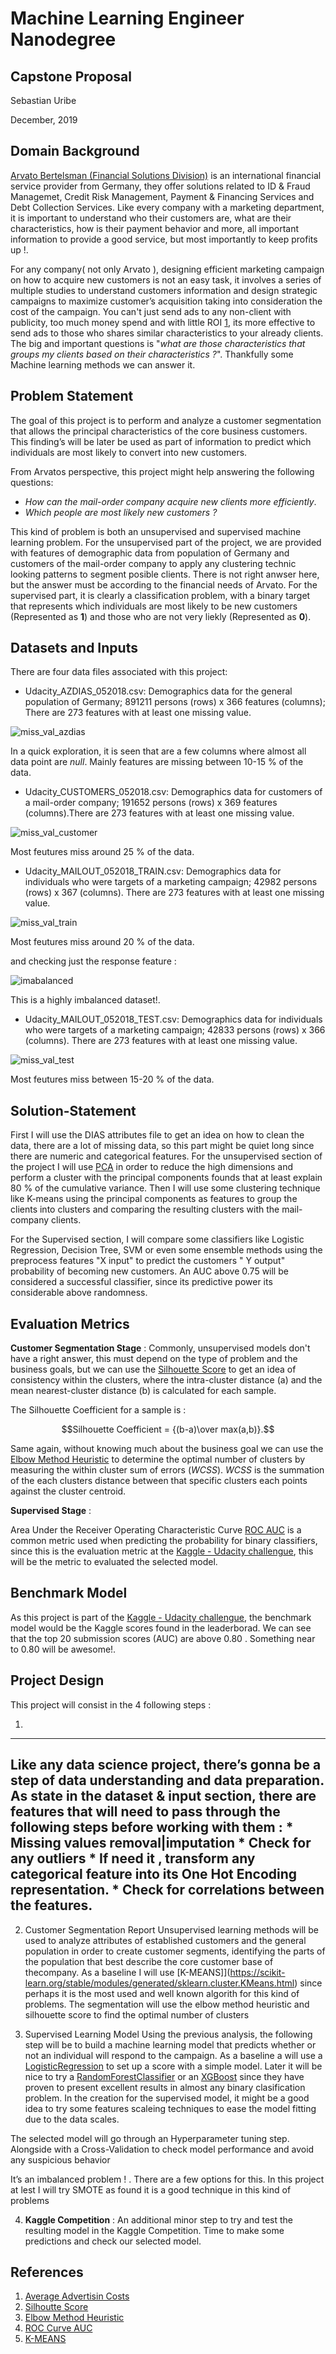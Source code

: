 
# Machine Learning Engineer Nanodegree
## Capstone Proposal
Sebastian Uribe

December, 2019

## Domain Background
[Arvato Bertelsman (Financial Solutions Division)](https://finance.arvato.com/en/) is an international financial service provider from Germany, they offer solutions related to ID & Fraud Managemet, Credit Risk Management, Payment & Financing Services and Debt Collection Services. Like every company with a marketing department, it is important to understand who their customers are, what are their characteristics, how is their payment behavior and more,  all important information to provide a good service, but most importantly to keep profits up !.

For any company( not only Arvato ), designing efficient marketing campaign on how to acquire new customers is not an easy task, it involves a series of multiple studies to understand customers information and design strategic campaigns to maximize customer’s acquisition taking into consideration the cost of the campaign. You can't just send ads to any non-client with publicity, too much money spend and with little ROI [1](https://www.lyfemarketing.com/blog/average-advertising-costs/),  its more effective to send ads to those who shares similar characteristics to your already clients.  The big and important questions is "*what are those characteristics that groups my clients based on their characteristics ?*". Thankfully  some Machine learning methods we can answer it.
 

## Problem Statement

The goal of this project is to perform and analyze a customer segmentation that allows the principal characteristics of the core business customers. This finding’s will be later be used as part of information to predict which individuals are most likely to convert into new customers. 

From Arvatos perspective, this project might help answering the following questions: 

* *How can the mail-order company acquire new clients more efficiently*.
* *Which people are most likely new customers ?*

This kind of problem is both an unsupervised and supervised machine learning problem. 
For the unsupervised part of the project, we are provided with features of demographic data from population of Germany and customers of the mail-order company to apply any clustering technic looking patterns to segment posible clients. There is not right anwser here, but the answer must be according to the financial needs of Arvato. 
For the supervised part, it is clearly a classification problem, with a binary target that represents which individuals are most likely to be new customers (Represented as **1**) and those who are not very liekly (Represented as **0**). 

## Datasets and Inputs

There are four data files associated with this project:

- Udacity_AZDIAS_052018.csv: Demographics data for the general population of Germany; 891211 persons (rows) x 366 features (columns); There are 273 features with at least one missing value.

![miss_val_azdias](img/miss_val_azdias.png)

In a quick exploration, it is seen that are a few columns where almost all data point are *null*. Mainly features are missing between 10-15 % of the data. 

- Udacity_CUSTOMERS_052018.csv: Demographics data for customers of a mail-order company; 191652 persons (rows) x 369 features (columns).There are 273 features with at least one missing value.

![miss_val_customer](img/miss_val_customer.png)

Most feutures miss around 25 % of the data. 


- Udacity_MAILOUT_052018_TRAIN.csv: Demographics data for individuals who were targets of a marketing campaign; 42982 persons (rows) x 367 (columns). There are 273 features with at least one missing value.

![miss_val_train](img/miss_val_train.png)

Most feutures miss around 20 % of the data. 

and checking just the response feature : 

![imabalanced](img/imbalanced.png)

This is a highly imbalanced dataset!. 

- Udacity_MAILOUT_052018_TEST.csv: Demographics data for individuals who were targets of a marketing campaign; 42833 persons (rows) x 366 (columns). There are 273 features with at least one missing value.

![miss_val_test](img/miss_val_test.png)

Most feutures miss between 15-20 % of the data. 

## Solution-Statement
First I will use the DIAS attributes file to get an idea on how  to clean the data, there are a lot of missing data, so this part might be quiet long since there are numeric and categorical features. For the unsupervised section of the project I will use [PCA](https://scikit-learn.org/stable/modules/generated/sklearn.decomposition.PCA.html) in order to reduce the high dimensions and perform a cluster with the principal components founds that at least explain 80 \% of the cumulative variance. Then I will use some clustering technique like K-means using the principal components as features to group the clients into clusters and comparing the resulting clusters with the mail-company clients. 

For the Supervised section, I will compare some classifiers like Logistic Regression, Decision Tree, SVM or even some ensemble methods using the preprocess features "X input" to predict the customers " Y output" probability of becoming new customers. An AUC above 0.75 will be considered a successful classifier, since its predictive power its considerable above randomness.

## Evaluation Metrics
**Customer Segmentation Stage** : Commonly, unsupervised models don't have a right answer, this must depend on the type of problem and the business goals, but we can use the [Silhouette Score](https://scikit-learn.org/stable/modules/generated/sklearn.metrics.silhouette_score.html) to get an idea of consistency within the clusters, where the intra-cluster distance (a) and the mean nearest-cluster distance (b) is calculated for each sample. 

The Silhouette Coefficient for a sample is :

$$Silhouette Coefficient = {(b-a)\over max(a,b)}.$$

Same again, without knowing much about the business goal we can use the  [Elbow Method Heuristic](https://www.oreilly.com/library/view/statistics-for-machine/9781788295758/c71ea970-0f3c-4973-8d3a-b09a7a6553c1.xhtml) to determine the optimal number of clusters by measuring the within cluster sum of errors (*WCSS*). 
*WCSS* is the summation of the each clusters distance between that specific clusters each points against the cluster centroid. 

**Supervised Stage** : 

Area Under the Receiver Operating Characteristic Curve [ROC AUC](https://scikit-learn.org/stable/modules/generated/sklearn.metrics.roc_auc_score.html) is a common metric used when predicting the probability  for binary classifiers, since this is the evaluation metric at the [Kaggle - Udacity challengue](https://www.kaggle.com/c/udacity-arvato-identify-customers/overview/evaluation), this will be the metric to evaluated the selected model.

## Benchmark Model

As this project is part of the [Kaggle - Udacity challengue](https://www.kaggle.com/c/udacity-arvato-identify-customers/overview/evaluation), the benchmark model would be the Kaggle scores found in the leaderborad. We can see that the top 20 submission scores (AUC) are above 0.80 . Something near to 0.80 will be awesome!. 


## Project Design

This project will consist in the 4 following steps :

1. 

-------------------------
Like any data science project, there’s gonna be a step of data understanding and data preparation. As state in the dataset & input section, there are features that will need to pass through the following steps before working with them :
    *  Missing values removal|imputation
    *  Check for any outliers
    *  If need it , transform any categorical feature into its One Hot Encoding representation.
    *  Check for correlations between the features.
 -------------------------

2. Customer Segmentation Report
Unsupervised learning methods will be
used to analyze attributes of established customers and the general
population in order to create customer segments, identifying the parts of the population that best describe the core customer base of thecompany. As a baseline I will use [K-MEANS]](https://scikit-learn.org/stable/modules/generated/sklearn.cluster.KMeans.html) since perhaps it is the most used and well known algorith for this kind of problems.  The segmentation will use the elbow method heuristic and
  silhouette score to find the optimal number of clusters


3. Supervised Learning Model
 Using the previous analysis, the following
  step will be to build a machine learning model that predicts whether or not an individual will respond to the campaign. As a baseline a will use a [LogisticRegression](https://scikit-learn.org/stable/modules/generated/sklearn.linear_model.LogisticRegression.html) to set up a score with a simple model. Later it will be nice to try a [RandomForestClassifier](https://scikit-learn.org/stable/modules/generated/sklearn.ensemble.RandomForestClassifier.html) or an [XGBoost](https://xgboost.readthedocs.io/en/latest/) since they have proven to present excellent results in almost any binary clasification problem. In the creation for
  the supervised model, it might be a good idea to try some features
  scaleing techniques to ease the model fitting due to the data scales.
  
The selected model will go through an Hyperparameter tuning step. Alongside with a Cross-Validation to check model performance and avoid any suspicious behavior

It’s an imbalanced problem ! . There are a few options for this. In this project at lest I will try SMOTE as found it is a good technique in this kind of problems


4. **Kaggle Competition** :
An additional minor step to try and test the resulting model in the Kaggle Competition.
Time to make some predictions and check our selected model.


## References

1. [Average Advertisin Costs](https://www.lyfemarketing.com/blog/average-advertising-costs/)
2. [Silhoutte Score](https://scikit-learn.org/stable/modules/generated/sklearn.metrics.silhouette_score.html)
3. [Elbow Method Heuristic](https://www.oreilly.com/library/view/statistics-for-machine/9781788295758/c71ea970-0f3c-4973-8d3a-b09a7a6553c1.xhtml)
4. [ROC Curve AUC](https://scikit-learn.org/stable/modules/generated/sklearn.metrics.roc_auc_score.html)
5. [K-MEANS](https://scikit-learn.org/stable/modules/generated/sklearn.cluster.KMeans.html)
